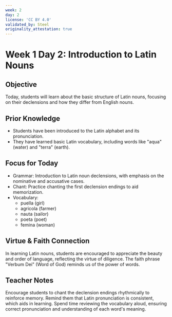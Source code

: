 ```yaml
---
week: 2
day: 2
license: 'CC BY 4.0'
validated_by: Steel
originality_attestation: true
---
```


# Week 1 Day 2: Introduction to Latin Nouns

## Objective
Today, students will learn about the basic structure of Latin nouns, focusing on their declensions and how they differ from English nouns.

## Prior Knowledge
- Students have been introduced to the Latin alphabet and its pronunciation.
- They have learned basic Latin vocabulary, including words like "aqua" (water) and "terra" (earth).

## Focus for Today
- Grammar: Introduction to Latin noun declensions, with emphasis on the nominative and accusative cases.
- Chant: Practice chanting the first declension endings to aid memorization.
- Vocabulary: 
  - puella (girl)
  - agricola (farmer)
  - nauta (sailor)
  - poeta (poet)
  - femina (woman)

## Virtue & Faith Connection
In learning Latin nouns, students are encouraged to appreciate the beauty and order of language, reflecting the virtue of diligence. The faith phrase "Verbum Dei" (Word of God) reminds us of the power of words.

## Teacher Notes
Encourage students to chant the declension endings rhythmically to reinforce memory. Remind them that Latin pronunciation is consistent, which aids in learning. Spend time reviewing the vocabulary aloud, ensuring correct pronunciation and understanding of each word's meaning.